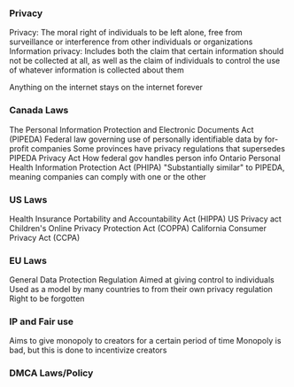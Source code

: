 ### Privacy
Privacy: 
	The moral right of individuals to be left alone, free from surveillance or interference from other individuals or organizations
Information privacy: 
	Includes both the claim that certain information should not be collected at all, as well as the claim of individuals to control the use of whatever information is collected about them

Anything on the internet stays on the internet forever

### Canada Laws
The Personal Information Protection and Electronic Documents Act (PIPEDA)
	Federal law governing use of personally identifiable data by for-profit companies
	Some provinces have privacy regulations that supersedes PIPEDA
Privacy Act
	How federal gov handles person info
Ontario Personal Health Information Protection Act (PHIPA)
	"Substantially similar" to PIPEDA, meaning companies can comply with one or the other

### US Laws
Health Insurance Portability and Accountability Act (HIPPA)
US Privacy act
Children's Online Privacy Protection Act (COPPA)
California Consumer Privacy Act (CCPA)

### EU Laws
General Data Protection Regulation
	Aimed at giving control to individuals
Used as a model by many countries to from their own privacy regulation
Right to be forgotten

### IP and Fair use
Aims to give monopoly to creators for a certain period of time
Monopoly is bad, but this is done to incentivize creators
### DMCA Laws/Policy

